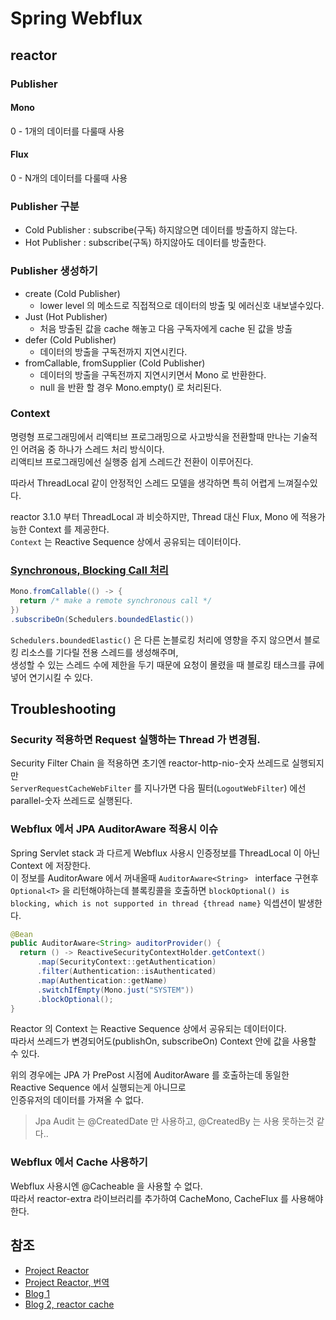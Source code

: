 # Spring Webflux

## reactor

### Publisher

#### Mono

0 - 1개의 데이터를 다룰때 사용

#### Flux

0 - N개의 데이터를 다룰때 사용

### Publisher 구분

- Cold Publisher : subscribe(구독) 하지않으면 데이터를 방출하지 않는다.
- Hot Publisher : subscribe(구독) 하지않아도 데이터를 방출한다.

### Publisher 생성하기

- create (Cold Publisher)
  - lower level 의 메소드로 직접적으로 데이터의 방출 및 에러신호 내보낼수있다.
- Just (Hot Publisher)
  - 처음 방출된 값을 cache 해놓고 다음 구독자에게 cache 된 값을 방출
- defer (Cold Publisher)
  - 데이터의 방출을 구독전까지 지연시킨다.
- fromCallable, fromSupplier (Cold Publisher)
  - 데이터의 방출을 구독전까지 지연시키면서 Mono 로 반환한다.
  - null 을 반환 할 경우 Mono.empty() 로 처리된다. 

### Context

명령형 프로그래밍에서 리액티브 프로그래밍으로 사고방식을 전환할때 만나는 기술적인 어려움 중 하나가 스레드 처리 방식이다.    
리액티브 프로그래밍에선 실행중 쉽게 스레드간 전환이 이루어진다.

따라서 ThreadLocal 같이 안정적인 스레드 모델을 생각하면 특히 어렵게 느껴질수있다.

reactor 3.1.0 부터 ThreadLocal 과 비슷하지만, Thread 대신 Flux, Mono 에 적용가능한 Context 를 제공한다.  
`Context` 는 Reactive Sequence 상에서 공유되는 데이터이다.


### [Synchronous, Blocking Call 처리](https://projectreactor.io/docs/core/release/reference/#faq.wrap-blocking)

```java
Mono.fromCallable(() -> {
  return /* make a remote synchronous call */
})
.subscribeOn(Schedulers.boundedElastic())
```

`Schedulers.boundedElastic()` 은 다른 논블로킹 처리에 영향을 주지 않으면서 블로킹 리소스를 기다릴 전용 스레드를 생성해주며,   
생성할 수 있는 스레드 수에 제한을 두기 때문에 요청이 몰렸을 때 블로킹 태스크를 큐에 넣어 연기시킬 수 있다.

## Troubleshooting

### Security 적용하면 Request 실행하는 Thread 가 변경됨.

Security Filter Chain 을 적용하면 초기엔 reactor-http-nio-숫자 쓰레드로 실행되지만  
`ServerRequestCacheWebFilter` 를 지나가면 다음 필터(`LogoutWebFilter`) 에선 parallel-숫자 쓰레드로 실행된다. 

### Webflux 에서 JPA AuditorAware 적용시 이슈

Spring Servlet stack 과 다르게 Webflux 사용시 인증정보를 ThreadLocal 이 아닌 Context 에 저장한다.  
이 정보를 AuditorAware 에서 꺼내올때 `AuditorAware<String> ` interface 구현후 `Optional<T>` 을 리턴해야하는데 블록킹콜을 호출하면
`blockOptional() is blocking, which is not supported in thread {thread name}` 익셉션이 발생한다.

```java
@Bean
public AuditorAware<String> auditorProvider() {
  return () -> ReactiveSecurityContextHolder.getContext()
      .map(SecurityContext::getAuthentication)
      .filter(Authentication::isAuthenticated)
      .map(Authentication::getName)
      .switchIfEmpty(Mono.just("SYSTEM"))
      .blockOptional();
}
```

Reactor 의 Context 는 Reactive Sequence 상에서 공유되는 데이터이다.   
따라서 쓰레드가 변경되어도(publishOn, subscribeOn) Context 안에 값을 사용할 수 있다. 

위의 경우에는 JPA 가 PrePost 시점에 AuditorAware 를 호출하는데 동일한 Reactive Sequence 에서 실행되는게 아니므로  
인증유저의 데이터를 가져올 수 없다.

> Jpa Audit 는 @CreatedDate 만 사용하고, @CreatedBy 는 사용 못하는것 같다..

### Webflux 에서 Cache 사용하기

Webflux 사용시엔 @Cacheable 을 사용할 수 없다.  
따라서 reactor-extra 라이브러리를 추가하여 CacheMono, CacheFlux 를 사용해야한다.

## 참조

- [Project Reactor](https://projectreactor.io/docs/core/release/reference/)
- [Project Reactor, 번역](https://godekdls.github.io/Reactor%20Core/contents/)
- [Blog 1](https://tries1.github.io/spring/2020/01/28/spring_webflux_1.html)
- [Blog 2, reactor cache](https://dreamchaser3.tistory.com/m/17)
